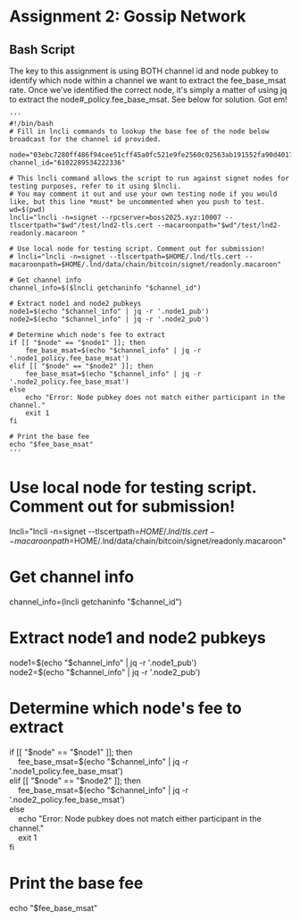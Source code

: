 # Assignment 2: Gossip Network

## Bash Script 
The key to this assignment is using BOTH channel id and node pubkey to identify which node within a channel we want to extract the fee_base_msat rate. Once we've identified the correct node, it's simply a matter of using jq to extract the node#_policy.fee_base_msat. See below for solution. Got em!
    
    '''
    #!/bin/bash
    # Fill in lncli commands to lookup the base fee of the node below broadcast for the channel id provided.
    
    node="03ebc7280ff486f94cee51cff45a0fc521e9fe2560c02563ab191552fa90d4017d"
    channel_id="6102289534222336"
    
    # This lncli command allows the script to run against signet nodes for testing purposes, refer to it using $lncli.
    # You may comment it out and use your own testing node if you would like, but this line *must* be uncommented when you push to test.
    wd=$(pwd)
    lncli="lncli -n=signet --rpcserver=boss2025.xyz:10007 --tlscertpath="$wd"/test/lnd2-tls.cert --macaroonpath="$wd"/test/lnd2-readonly.macaroon "
    
    # Use local node for testing script. Comment out for submission!
    # lncli="lncli -n=signet --tlscertpath=$HOME/.lnd/tls.cert --macaroonpath=$HOME/.lnd/data/chain/bitcoin/signet/readonly.macaroon"
    
    # Get channel info
    channel_info=$($lncli getchaninfo "$channel_id")
    
    # Extract node1 and node2 pubkeys
    node1=$(echo "$channel_info" | jq -r '.node1_pub')
    node2=$(echo "$channel_info" | jq -r '.node2_pub')
    
    # Determine which node's fee to extract
    if [[ "$node" == "$node1" ]]; then
        fee_base_msat=$(echo "$channel_info" | jq -r '.node1_policy.fee_base_msat')
    elif [[ "$node" == "$node2" ]]; then
        fee_base_msat=$(echo "$channel_info" | jq -r '.node2_policy.fee_base_msat')
    else
        echo "Error: Node pubkey does not match either participant in the channel."
        exit 1
    fi
    
    # Print the base fee
    echo "$fee_base_msat"
    '''


# Use local node for testing script. Comment out for submission!  
lncli="lncli -n=signet --tlscertpath=$HOME/.lnd/tls.cert --macaroonpath=$HOME/.lnd/data/chain/bitcoin/signet/readonly.macaroon"

# Get channel info  
channel_info=$($lncli getchaninfo "$channel_id")

# Extract node1 and node2 pubkeys  
node1=$(echo "$channel_info" | jq -r '.node1_pub')  
node2=$(echo "$channel_info" | jq -r '.node2_pub')

# Determine which node's fee to extract  
if [[ "$node" == "$node1" ]]; then  
    fee_base_msat=$(echo "$channel_info" | jq -r '.node1_policy.fee_base_msat')  
elif [[ "$node" == "$node2" ]]; then  
    fee_base_msat=$(echo "$channel_info" | jq -r '.node2_policy.fee_base_msat')  
else  
    echo "Error: Node pubkey does not match either participant in the channel."  
    exit 1  
fi

# Print the base fee  
echo "$fee_base_msat"
